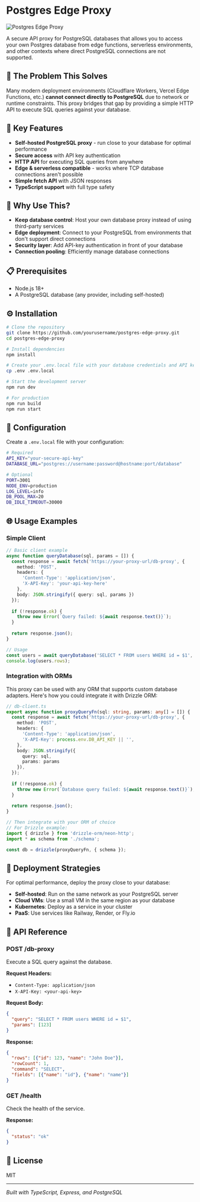 # Postgres Edge Proxy

![Postgres Edge Proxy](https://img.shields.io/badge/Postgres-Edge%20Proxy-blue?style=for-the-badge&logo=postgresql)

A secure API proxy for PostgreSQL databases that allows you to access your own Postgres database from edge functions, serverless environments, and other contexts where direct PostgreSQL connections are not supported.

## 🌟 The Problem This Solves

Many modern deployment environments (Cloudflare Workers, Vercel Edge Functions, etc.) **cannot connect directly to PostgreSQL** due to network or runtime constraints. This proxy bridges that gap by providing a simple HTTP API to execute SQL queries against your database.

## 🚀 Key Features

- **Self-hosted PostgreSQL proxy** - run close to your database for optimal performance
- **Secure access** with API key authentication
- **HTTP API** for executing SQL queries from anywhere
- **Edge & serverless compatible** - works where TCP database connections aren't possible
- **Simple fetch API** with JSON responses
- **TypeScript support** with full type safety

## 🔐 Why Use This?

- **Keep database control**: Host your own database proxy instead of using third-party services
- **Edge deployment**: Connect to your PostgreSQL from environments that don't support direct connections
- **Security layer**: Add API-key authentication in front of your database
- **Connection pooling**: Efficiently manage database connections

## 📋 Prerequisites

- Node.js 18+
- A PostgreSQL database (any provider, including self-hosted)

## ⚙️ Installation

```bash
# Clone the repository
git clone https://github.com/yourusername/postgres-edge-proxy.git
cd postgres-edge-proxy

# Install dependencies
npm install

# Create your .env.local file with your database credentials and API key
cp .env .env.local

# Start the development server
npm run dev

# For production
npm run build
npm run start
```

## 🔧 Configuration

Create a `.env.local` file with your configuration:

```bash
# Required
API_KEY="your-secure-api-key"
DATABASE_URL="postgres://username:password@hostname:port/database"

# Optional
PORT=3001
NODE_ENV=production
LOG_LEVEL=info
DB_POOL_MAX=20
DB_IDLE_TIMEOUT=30000
```

## 🌐 Usage Examples

### Simple Client

```typescript
// Basic client example
async function queryDatabase(sql, params = []) {
  const response = await fetch('https://your-proxy-url/db-proxy', {
    method: 'POST',
    headers: {
      'Content-Type': 'application/json',
      'X-API-Key': 'your-api-key-here'
    },
    body: JSON.stringify({ query: sql, params })
  });
  
  if (!response.ok) {
    throw new Error(`Query failed: ${await response.text()}`);
  }
  
  return response.json();
}

// Usage
const users = await queryDatabase('SELECT * FROM users WHERE id = $1', [123]);
console.log(users.rows);
```

### Integration with ORMs

This proxy can be used with any ORM that supports custom database adapters. Here's how you could integrate it with Drizzle ORM:

```typescript
// db-client.ts
export async function proxyQueryFn(sql: string, params: any[] = []) {
  const response = await fetch('https://your-proxy-url/db-proxy', {
    method: 'POST',
    headers: { 
      'Content-Type': 'application/json',
      'X-API-Key': process.env.DB_API_KEY || '',
    },
    body: JSON.stringify({
      query: sql,
      params: params
    }),
  });
  
  if (!response.ok) {
    throw new Error(`Database query failed: ${await response.text()}`);
  }
  
  return response.json();
}

// Then integrate with your ORM of choice
// For Drizzle example:
import { drizzle } from 'drizzle-orm/neon-http';
import * as schema from './schema';

const db = drizzle(proxyQueryFn, { schema });
```

## 🚢 Deployment Strategies

For optimal performance, deploy the proxy close to your database:

- **Self-hosted**: Run on the same network as your PostgreSQL server
- **Cloud VMs**: Use a small VM in the same region as your database
- **Kubernetes**: Deploy as a service in your cluster
- **PaaS**: Use services like Railway, Render, or Fly.io

## 📝 API Reference

### POST /db-proxy

Execute a SQL query against the database.

**Request Headers:**
- `Content-Type: application/json`
- `X-API-Key: <your-api-key>`

**Request Body:**
```json
{
  "query": "SELECT * FROM users WHERE id = $1",
  "params": [123]
}
```

**Response:**
```json
{
  "rows": [{"id": 123, "name": "John Doe"}],
  "rowCount": 1,
  "command": "SELECT",
  "fields": [{"name": "id"}, {"name": "name"}]
}
```

### GET /health

Check the health of the service.

**Response:**
```json
{
  "status": "ok"
}
```

## 📄 License

MIT

---

*Built with TypeScript, Express, and PostgreSQL*